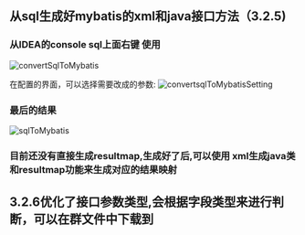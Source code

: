 ## 从sql生成好mybatis的xml和java接口方法（3.2.5)

### 从IDEA的console sql上面右键 使用
![convertSqlToMybatis](https://images.brucege.com/convertSqlToMybatisStatement.png)

在配置的界面，可以选择需要改成的参数:
![convertsqlToMybatisSetting](https://images.brucege.com/convertSqlToMybatisConfigPage.png)

### 最后的结果
![sqlToMybatis](https://images.brucege.com/sql%E5%BF%AB%E9%80%9F%E8%BD%ACxml%E5%92%8C%E6%8E%A5%E5%8F%A3%E6%96%B9%E6%B3%95.gif)

### 目前还没有直接生成resultmap,生成好了后,可以使用 xml生成java类和resultmap功能来生成对应的结果映射

## 3.2.6优化了接口参数类型,会根据字段类型来进行判断，可以在群文件中下载到
